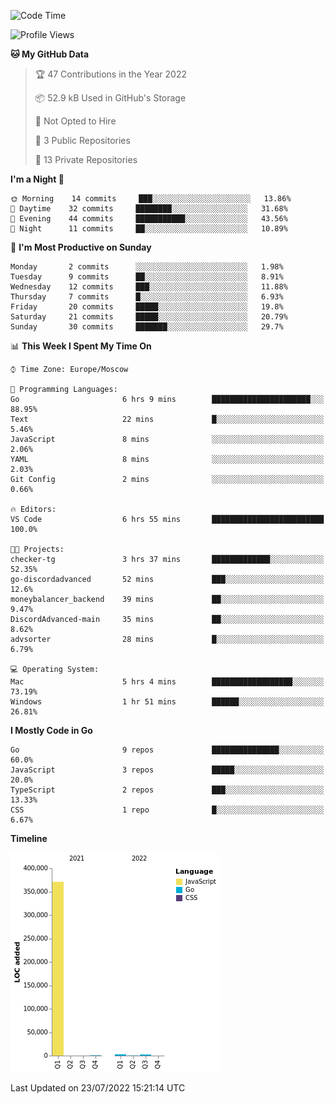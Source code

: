 <!--START_SECTION:waka-->
![Code Time](http://img.shields.io/badge/Code%20Time-391%20hrs%2049%20mins-blue)

![Profile Views](http://img.shields.io/badge/Profile%20Views-0-blue)

**🐱 My GitHub Data** 

> 🏆 47 Contributions in the Year 2022
 > 
> 📦 52.9 kB Used in GitHub's Storage 
 > 
> 🚫 Not Opted to Hire
 > 
> 📜 3 Public Repositories 
 > 
> 🔑 13 Private Repositories  
 > 
**I'm a Night 🦉** 

```text
🌞 Morning    14 commits     ███░░░░░░░░░░░░░░░░░░░░░░   13.86% 
🌆 Daytime    32 commits     ████████░░░░░░░░░░░░░░░░░   31.68% 
🌃 Evening    44 commits     ███████████░░░░░░░░░░░░░░   43.56% 
🌙 Night      11 commits     ██░░░░░░░░░░░░░░░░░░░░░░░   10.89%

```
📅 **I'm Most Productive on Sunday** 

```text
Monday       2 commits      ░░░░░░░░░░░░░░░░░░░░░░░░░   1.98% 
Tuesday      9 commits      ██░░░░░░░░░░░░░░░░░░░░░░░   8.91% 
Wednesday    12 commits     ███░░░░░░░░░░░░░░░░░░░░░░   11.88% 
Thursday     7 commits      █░░░░░░░░░░░░░░░░░░░░░░░░   6.93% 
Friday       20 commits     █████░░░░░░░░░░░░░░░░░░░░   19.8% 
Saturday     21 commits     █████░░░░░░░░░░░░░░░░░░░░   20.79% 
Sunday       30 commits     ███████░░░░░░░░░░░░░░░░░░   29.7%

```


📊 **This Week I Spent My Time On** 

```text
⌚︎ Time Zone: Europe/Moscow

💬 Programming Languages: 
Go                       6 hrs 9 mins        ██████████████████████░░░   88.95% 
Text                     22 mins             █░░░░░░░░░░░░░░░░░░░░░░░░   5.46% 
JavaScript               8 mins              ░░░░░░░░░░░░░░░░░░░░░░░░░   2.06% 
YAML                     8 mins              ░░░░░░░░░░░░░░░░░░░░░░░░░   2.03% 
Git Config               2 mins              ░░░░░░░░░░░░░░░░░░░░░░░░░   0.66%

🔥 Editors: 
VS Code                  6 hrs 55 mins       █████████████████████████   100.0%

🐱‍💻 Projects: 
checker-tg               3 hrs 37 mins       █████████████░░░░░░░░░░░░   52.35% 
go-discordadvanced       52 mins             ███░░░░░░░░░░░░░░░░░░░░░░   12.6% 
moneybalancer_backend    39 mins             ██░░░░░░░░░░░░░░░░░░░░░░░   9.47% 
DiscordAdvanced-main     35 mins             ██░░░░░░░░░░░░░░░░░░░░░░░   8.62% 
advsorter                28 mins             █░░░░░░░░░░░░░░░░░░░░░░░░   6.79%

💻 Operating System: 
Mac                      5 hrs 4 mins        ██████████████████░░░░░░░   73.19% 
Windows                  1 hr 51 mins        ██████░░░░░░░░░░░░░░░░░░░   26.81%

```

**I Mostly Code in Go** 

```text
Go                       9 repos             ███████████████░░░░░░░░░░   60.0% 
JavaScript               3 repos             █████░░░░░░░░░░░░░░░░░░░░   20.0% 
TypeScript               2 repos             ███░░░░░░░░░░░░░░░░░░░░░░   13.33% 
CSS                      1 repo              █░░░░░░░░░░░░░░░░░░░░░░░░   6.67%

```


**Timeline**

![Chart not found](https://raw.githubusercontent.com/jeezft/jeezft/main/charts/bar_graph.png) 


 Last Updated on 23/07/2022 15:21:14 UTC
<!--END_SECTION:waka-->
